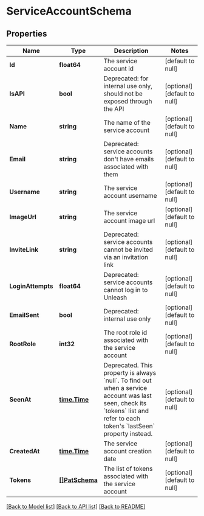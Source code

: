 # ServiceAccountSchema

## Properties
Name | Type | Description | Notes
------------ | ------------- | ------------- | -------------
**Id** | **float64** | The service account id | [default to null]
**IsAPI** | **bool** | Deprecated: for internal use only, should not be exposed through the API | [optional] [default to null]
**Name** | **string** | The name of the service account | [optional] [default to null]
**Email** | **string** | Deprecated: service accounts don&#x27;t have emails associated with them | [optional] [default to null]
**Username** | **string** | The service account username | [optional] [default to null]
**ImageUrl** | **string** | The service account image url | [optional] [default to null]
**InviteLink** | **string** | Deprecated: service accounts cannot be invited via an invitation link | [optional] [default to null]
**LoginAttempts** | **float64** | Deprecated: service accounts cannot log in to Unleash | [optional] [default to null]
**EmailSent** | **bool** | Deprecated: internal use only | [optional] [default to null]
**RootRole** | **int32** | The root role id associated with the service account | [optional] [default to null]
**SeenAt** | [**time.Time**](time.Time.md) | Deprecated. This property is always &#x60;null&#x60;. To find out when a service account was last seen, check its &#x60;tokens&#x60; list and refer to each token&#x27;s &#x60;lastSeen&#x60; property instead. | [optional] [default to null]
**CreatedAt** | [**time.Time**](time.Time.md) | The service account creation date | [optional] [default to null]
**Tokens** | [**[]PatSchema**](patSchema.md) | The list of tokens associated with the service account | [optional] [default to null]

[[Back to Model list]](../README.md#documentation-for-models) [[Back to API list]](../README.md#documentation-for-api-endpoints) [[Back to README]](../README.md)

